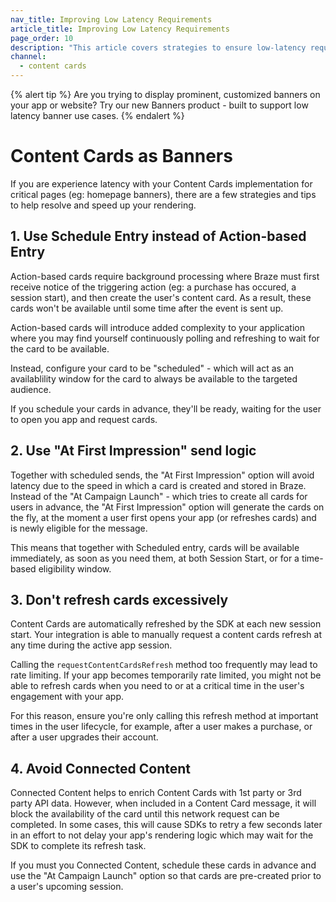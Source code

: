 ```yaml
---
nav_title: Improving Low Latency Requirements
article_title: Improving Low Latency Requirements
page_order: 10
description: "This article covers strategies to ensure low-latency requirements are met with Content Cards."
channel:
  - content cards
---
```


{% alert tip %}
Are you trying to display prominent, customized banners on your app or website? Try our new Banners product - built to support low latency banner use cases.
{% endalert %}

# Content Cards as Banners

If you are experience latency with your Content Cards implementation for critical pages (eg: homepage banners), there are a few strategies and tips to help resolve and speed up your rendering.

## 1. Use Schedule Entry instead of Action-based Entry

Action-based cards require background processing where Braze must first receive notice of the triggering action (eg: a purchase has occured, a session start), and then create the user's content card. As a result, these cards won't be available until some time after the event is sent up.

Action-based cards will introduce added complexity to your application where you may find yourself continuously polling and refreshing to wait for the card to be available.

Instead, configure your card to be "scheduled" - which will act as an availablility window for the card to always be available to the targeted audience.

If you schedule your cards in advance, they'll be ready, waiting for the user to open you app and request cards.

## 2. Use "At First Impression" send logic

Together with scheduled sends, the "At First Impression" option will avoid latency due to the speed in which a card is created and stored in Braze. Instead of the "At Campaign Launch" - which tries to create all cards for users in advance, the "At First Impression" option will generate the cards on the fly, at the moment a user first opens your app (or refreshes cards) and is newly eligible for the message.

This means that together with Scheduled entry, cards will be available immediately, as soon as you need them, at both Session Start, or for a time-based eligibility window.

## 3. Don't refresh cards excessively

Content Cards are automatically refreshed by the SDK at each new session start. Your integration is able to manually request a content cards refresh at any time during the active app session.

Calling the `requestContentCardsRefresh` method too frequently may lead to rate limiting. If your app becomes temporarily rate limited, you might not be able to refresh cards when you need to or at a critical time in the user's engagement with your app.

For this reason, ensure you're only calling this refresh method at important times in the user lifecycle, for example, after a user makes a purchase, or after a user upgrades their account.

## 4. Avoid Connected Content

Connected Content helps to enrich Content Cards with 1st party or 3rd party API data. However, when included in a Content Card message, it will block the availability of the card until this network request can be completed. In some cases, this will cause SDKs to retry a few seconds later in an effort to not delay your app's rendering logic which may wait for the SDK to complete its refresh task.

If you must you Connected Content, schedule these cards in advance and use the "At Campaign Launch" option so that cards are pre-created prior to a user's upcoming session.
